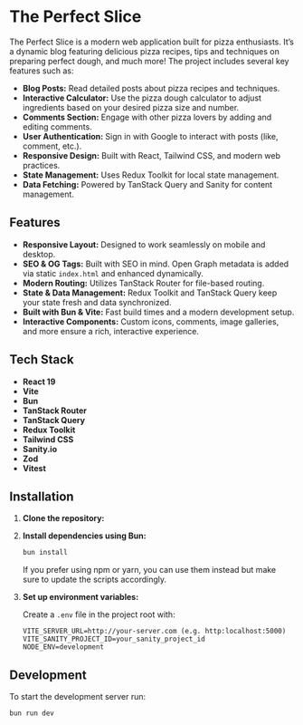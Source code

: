 # The Perfect Slice

The Perfect Slice is a modern web application built for pizza enthusiasts. It’s a dynamic blog featuring delicious pizza recipes, tips and techniques on preparing perfect dough, and much more! The project includes several key features such as:

- **Blog Posts:** Read detailed posts about pizza recipes and techniques.
- **Interactive Calculator:** Use the pizza dough calculator to adjust ingredients based on your desired pizza size and number.
- **Comments Section:** Engage with other pizza lovers by adding and editing comments.
- **User Authentication:** Sign in with Google to interact with posts (like, comment, etc.).
- **Responsive Design:** Built with React, Tailwind CSS, and modern web practices.
- **State Management:** Uses Redux Toolkit for local state management.
- **Data Fetching:** Powered by TanStack Query and Sanity for content management.

## Features

- **Responsive Layout:** Designed to work seamlessly on mobile and desktop.
- **SEO & OG Tags:** Built with SEO in mind. Open Graph metadata is added via static `index.html` and enhanced dynamically.
- **Modern Routing:** Utilizes TanStack Router for file-based routing.
- **State & Data Management:** Redux Toolkit and TanStack Query keep your state fresh and data synchronized.
- **Built with Bun & Vite:** Fast build times and a modern development setup.
- **Interactive Components:** Custom icons, comments, image galleries, and more ensure a rich, interactive experience.

## Tech Stack

- **React 19**
- **Vite**
- **Bun**
- **TanStack Router**
- **TanStack Query**
- **Redux Toolkit**
- **Tailwind CSS**
- **Sanity.io**
- **Zod**
- **Vitest**

## Installation

1. **Clone the repository:**

2. **Install dependencies using Bun:**

   ```bash
   bun install
   ```

   If you prefer using npm or yarn, you can use them instead but make sure to update the scripts accordingly.

3. **Set up environment variables:**

   Create a `.env` file in the project root with:

   ```env
   VITE_SERVER_URL=http://your-server.com (e.g. http:localhost:5000)
   VITE_SANITY_PROJECT_ID=your_sanity_project_id
   NODE_ENV=development
   ```

## Development

To start the development server run:

```bash
bun run dev
```
